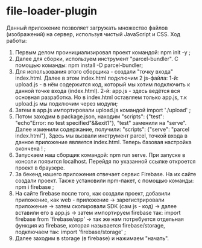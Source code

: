 # file-loader-plugin
Данный приложение позволяет загружать множество файлов (изображений) на сервер, используя чистый JavaScript и CSS. Ход работы:

1. Первым делом проинициализировал проект командой: npm init -y ;
2. Далее для сборки, используем инструмент "parcel-bundler". С помощью команды: npm install -D parcel-bundler;
3. Для использования этого сборщика - создали "точку входа" index.html. Далее в этом index.html подключим 2 js-файла: 1-й: upload.js - в нём содержится код, 
который мы хотим подключить к данной точке входа (index.html). 2-й: app.js - здесь ведётся вся основная разработка. Но в index.html оставляем только app.js, т.к upload.js мы подключим через модули;
4. Затем в app.js  импортировали upload.js командой import './upload' ;
5. Потом заходим в package.json, находим "scripts": {"test": "echo"Error: no test specified"&&exit1"}, "test" заменили на "serve". Далее изменили содержание, получили: "scripts": {"serve": "parcel index.html"}, Здесь мы вызвали инструмент parcel, точкой входа в данное приложение является index.html. Теперь базовая настройка окончена ! ;
6. Запускаем наш сборщик командой: npm run serve. При запуске  в консоли появится localhost. Перейдя по указанной ссылке откроется проект в браузере.
7. За бекенд нашего приложения отвечает сервис Firebase. На их сайте создали проект. Также установили npm-пакет, с помощью команды: npm i firebase ;
8. На сайте firebase после того, как создали проект, добавили приложение, как web - приложение -> зарегистрировали приложение -> затем скопировали SDK (сам js - код) -> далее вставили его в app.js -> затем импортируем firebase так: import firebase from 'firebase/app' -> так же нам потребуется отдельная функция из firebase, которая называется firebase/storage, подключаем так: import 'firebase/storage' ;
9. Далее заходим в storage (в firebase) и нажимаем "начать".
